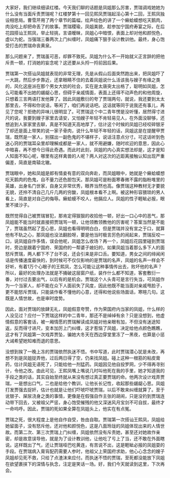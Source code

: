 
大家好，我们继续细读红楼。今天我们聊的话题是凤姐那么厉害，贾瑞调戏她她为什么没有当面斥责贾瑞呢？红楼梦第十一回见熙凤贾瑞起淫心第十二回，王熙凤独设相思局。曹雪芹用了两个章节的篇幅，绘声绘色的讲了一个癞蛤蟆想吃天鹅肉，肉没吃上却把命丢了的故事。贾瑞稷瑜，凤姐美貌，趁参加宁国府寿宴之际，在后花园搭讪王熙凤，举止轻挑，言语暧昧，凤姐心中暗恨，表面上却对他和颜悦色，虚以为蛇。当强瑞三番两次上门纠缠时，凤姐痛下狠手设计教训他。最终，身心饱受打击的贾瑞命丧黄泉。

那么问题来了，贾瑞虽可恶，却罪不致死。凤姐为什么不一开始就义正言辞的把他斥责一顿，打消她的妄念呢？这还要从头捋一捋前因后果。

贾瑞第一次搭讪凤姐就表现的非常无理，先是从假山后面突然跑出来，把凤姐吓了一大跳，然后步步靠近，还拿眼睛不住的去着凤姐说什么活该我与嫂子有缘之类的，风化这座派在那个男女大妨的社会，实在是太唐突太出格了，聪明如凤姐，怎么可能看不出她的龌龊心思，但碍于亲戚情面，表面上还得不动声色的和他周旋，只想着三言两语打发他算了。因此凤姐敷衍的夸了贾瑞两句，就说，我还要到太太那里去，不得和你说话，等闲了，咱们再说话吧。这话就等同于说我还有事儿，再见了您呢？拒绝的异味儿很明显了。可贾瑞这个中二青年愣是没听懂，居然得寸进尺的说，我要到嫂子家里去请安，又怕嫂子年轻不肯轻易见人，在外面没聊够，还想追到人家家里去聊，真是不知道天高地厚了，估计这个时候的凤姐已经咬碎银牙了却还是面上带笑的说一家子骨肉，说什么年轻不年轻的话，凤姐这是在提醒甲贾瑞，既然是一家人，别摆出一副色鬼的不堪样子，说话注意点分寸。可这话听到色迷心窍的贾瑞耳朵里却理解成都是一家人，就不用避嫌，随时欢迎的意思，因此心中暗喜，再不想今日得此奇遇。而此时此刻，凤姐的内心真实想法却是，这才是知人知面不知心呢，哪里有这样禽兽的人呢？两人对这次的近距离接触认知出现严重偏差，简直是南辕北辙。

贾瑞眼中，她和凤姐是郎有情妾有意的双向奔赴，而凤姐眼中，她就是个癞蛤蟆想吃天鹅肉的色鬼，自不量力还色胆包天。那凤姐可是粉面寒春微不露的脂粉堆里的英雄，出身名门世家，自身又非常优秀，眼界当然也高。像贾瑞这种教材无才要貌无貌，还拎不清自己几斤几两的穷酸，凤姐根本看不上啊。被这种形容猥琐的男人看上，简直是对自己的侮辱。癞蛤蟆不咬人，他膈应人。凤姐的性子睚眦必报，眼里不揉沙子。

既然觉得自己被贾瑞冒犯，那肯定得狠狠的收拾他一顿，好出一口心中的恶气，那凤姐能不能当时就直接把贾瑞骂一顿，让他领教领教他的厉害呢？答案当然是不能了，贾瑞虽然起了歪心思，凤姐也看得明明白白，但是贾瑞并没有宣之于口，就算他有不轨之心，那凤姐也没法翻脸呀，要是他当时极言厉色的闹起来，贾瑞反咬一口，说凤姐自作多情，误会他呢，凤姐怎么收场？再一个，凤姐后花园里碰到贾瑞时，旁边是跟着宁国府、荣国府的一帮婆子媳妇的，如果凤姐当着那么多下人的面怒斥贾瑞，两人都下不了台不说，还会引来是非口舌。要知道，男女之间的绯闻闲话是传播速度最快的，到时候可不仅仅影响的是贾瑞的名声，凤姐的名声一样会不好听，有着1万个心眼子的王熙凤，怎么可能让这种事情传出去，败坏他的名声？所以，最好的处理办法就是不捅破这层窗户纸，装作什么都不知道，客套敷衍一番，对付过去要出气，以后有的是机会。贾瑞这个人头青可是言行失当，可凤姐作为一个当家人，却不能在众下人面前失了风度，因此他既不能当面对亲戚甩脸子，更不能怒斥贾瑞，只能装作看不懂他的心意，还得和他说些场面话，寒暄几句。这既是人情世故，也是审时度势。

因此，面对贾瑞的放肆无礼，凤姐假意夸赞，作为荣国府内当家的凤姐，什么样的人没见过？应付一下贾瑞这样的中二青年，那还不是绰绰有余？只是没想到，他虚情假意的客套话，被一厢情愿的贾瑞解读成凤姐对他亲眼有加，不但没有迷途知返，反而得寸进尺，变本加厉上门纠缠，这才惹恼了凤姐，决定给他点颜色瞧瞧，这才有了凤姐第一次戏弄贾坠，骗她大冬天在西边穿堂里冻了一黑夜，也算是小惩大诫希望她知难而退的意思。

没想到挨了一晚上冻的贾瑞依然执迷不悟。书中写道，此时贾瑞潜心犹是未改，再想不到是凤姐捉弄他，过后两日得了空，仍来找凤姐。碰上这种一根筋的粘皮膏药，估计凤姐无语死了，只能给他一剂猛药。凤姐因见他自投罗网，少不得再寻别计，令他之改。由此可见，王熙凤嘴上嘴说几时叫他死在我的手里，她才知道我的手段之类的话，其实自始至终就从来没有想过真正要贾瑞的命。他两次设计戏弄贾瑞，一是想出口气，二也是给他个教训，让他长长记性，收起那些龌龊心思。凤姐打发贾强去捉奸，估计也就是让他们吓唬吓唬贾瑞，以后不敢来纠缠就算了。至于讹银子、屎尿浇身之类的事情，更像是在假强自作主张的胡闹，只是没钓到贾瑞连动带下回去，又被祖父严惩，身心饱受摧残的他又深迷风月宝剑不可自拔，最终才一命呜呼。因此，贾瑞的死如果全算在凤姐头上，他实在有点冤。

贾瑞之死，很大程度上是他自作自受，咎由自取。贾瑞第一次搭讪王熙凤，凤姐给她留面子，没有怒斥他，还对他和颜悦色，这是八面玲珑的凤姐体现出来的人情世故。而第二次、第三次贾瑞上门纠缠，凤姐依然没有斥责她，甚至还对她故作亲密，却是故意误导他，就是为了设计教训他，让他吃了亏上了当，还不敢在外面瞎说。这样既出了气，还让贾瑞哑巴吃黄连，有苦说不出，这是睚眦必报的凤姐耍的手段。在贾瑞病入膏肓配药需要人参时，他祖父上荣国府求助，他心心念念的嫂子凤姐却见死不救，只给了点渣沫来应付。而执迷不悟的贾瑞，至死都没能放下凤姐在欲望裹挟下的深情与执念，注定是笑话一场。好，我们今天就读到这里，下次再会。


